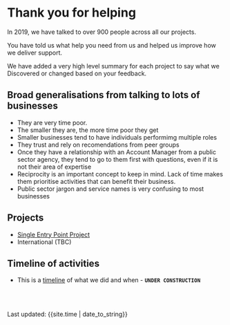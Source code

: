 # Thank you for helping

In 2019, we have talked to over 900 people across all our projects.

You have told us what help you need from us and helped us improve how we deliver support.

We have added a very high level summary for each project to say what we Discovered or changed based on your feedback.


## Broad generalisations from talking to lots of businesses
- They are very time poor.
- The smaller they are, the more time poor they get
- Smaller businesses tend to have individuals performimg multiple roles
- They trust and rely on recomendations from peer groups
- Once they have a relationship with an Account Manager from a public sector agency, they tend to go to them first with questions, even if it is not their area of expertise
- Reciprocity is an important concept to keep in mind. Lack of time makes them prioritise activities that can benefit their business.
- Public sector jargon and service names is very confusing to most businesses

## Projects
- [Single Entry Point Project](feedbackSEP.html)
- International (TBC)

## Timeline of activities
- This is a [timeline](timeline) of what we did and when -  **`UNDER CONSTRUCTION`**

<br><br>
<div>Last updated: {{site.time | date_to_string}}</div>
